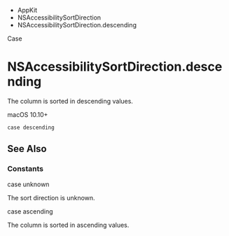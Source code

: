 

- AppKit
- NSAccessibilitySortDirection
-  NSAccessibilitySortDirection.descending 

Case

# NSAccessibilitySortDirection.descending

The column is sorted in descending values.

macOS 10.10+

``` source
case descending
```

## See Also

### Constants

case unknown

The sort direction is unknown.

case ascending

The column is sorted in ascending values.

